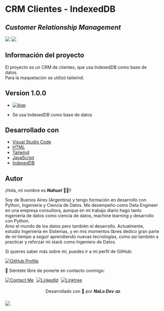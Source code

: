 # **CRM Clientes - IndexedDB** 

## *Customer Relationship Management* 

![](img/nuevo-cliente.png)
![](img/clientes.png)


## **Información del proyecto**

El proyecto es un CRM de clientes, que usa IndexedDB como base de datos.\
Para la maquetación se utilizó tailwind.   

## **Version 1.0.0**

- [![App](https://img.shields.io/badge/App-informational?style=for-the-badge&logo=github&logoColor=fff&color=23272d)](https://nahuel-lopez-dev.github.io/crm-clientes/)

- Se usa IndexedDB como base de datos


## **Desarrollado con**

- [Visual Studio Code](https://code.visualstudio.com/)
- [HTML](https://developer.mozilla.org/es/docs/Web/HTML)
- [Tailwind](https://tailwindcss.com/)
- [JavaScript](https://developer.mozilla.org/es/docs/Web/JavaScript)
- [IndexedDB](https://developer.mozilla.org/en-US/docs/Web/API/IndexedDB_API)


## **Autor**

<div>
  <p>¡Hola, mi nombre es <b><i>Nahuel</i></b> 👋🏽!! <br></p>
  <p>Soy de Buenos Aires (Argentina) y tengo formación en desarrollo con Python, Ingeniería y Ciencia de Datos. Me desempeño como Data Engineer en una empresa consultora, aunque en mi trabajo diario hago tanto ingeniería de datos como ciencia de datos, machine learning y desarrollo con Python.
  <br>Amo el mundo de los datos pero también el desarrollo. Actualmente, estudio Ingeniería en Sistemas, y en mis momentos libres dedico gran parte de mi tiempo a seguir aprendiendo nuevas tecnologías, como así también a practicar y reforzar mi stack como Ingeniero de Datos.</p>
</div>

Si quieres saber más sobre mí, puedes ir a mi perfil de GitHub:

[![GitHub Profile](https://img.shields.io/badge/GitHub:-Nahuel_Lopez_Dev_ထ-05122A?flat&logo=github&logoColor=white&labelColor=343941)](https://github.com/nahuel-lopez-dev)
  
💬 Siéntete libre de ponerte en contacto conmigo:

[![Contact Me](https://img.shields.io/badge/Gmail-informational?flat&logo=Mail.Ru&logoColor=fff&color=c6362c)](mailto:nahue.developer1@gmail.com)&nbsp;
[![LinkedId](https://img.shields.io/badge/LinkedIn-informational?flat&logo=linkedin&logoColor=fff&color=0274b3)](https://www.linkedin.com/in/nahuel-developer/)&nbsp;
[![Linktree](https://img.shields.io/badge/-Linktree-323330?flat&logo=linktree&logoColor=#41e45f)](https://linktr.ee/nahuel.lopez)


<div align="center">
  <p>Desarrollado con 💙 por <i><b>NaLo Dev ထ</b></i></p>
</div>

<img src="https://capsule-render.vercel.app/api?type=waving&color=C2D9F8&height=80"/>